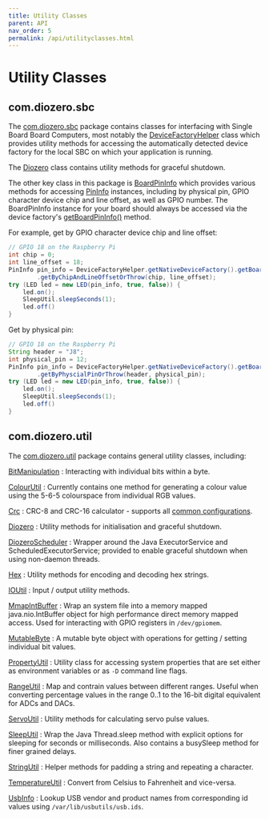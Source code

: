 ```yaml
---
title: Utility Classes
parent: API
nav_order: 5
permalink: /api/utilityclasses.html
---
```


# Utility Classes

## com.diozero.sbc

The [com.diozero.sbc](https://www.javadoc.io/doc/com.diozero/diozero-core/latest/com/diozero/sbc/package-summary.html)
package contains classes for interfacing with Single Board Board Computers, most notably the
[DeviceFactoryHelper](https://www.javadoc.io/doc/com.diozero/diozero-core/latest/com/diozero/sbc/DeviceFactoryHelper.html)
class which provides utility methods for accessing the automatically detected device factory for the
local SBC on which your application is running.

The [Diozero](https://www.javadoc.io/doc/com.diozero/diozero-core/latest/com/diozero/util/Diozero.html) class contains utility methods for graceful shutdown.

The other key class in this package is
[BoardPinInfo](https://www.javadoc.io/doc/com.diozero/diozero-core/latest/com/diozero/sbc/BoardPinInfo.html)
which provides various methods for accessing
[PinInfo](https://www.javadoc.io/doc/com.diozero/diozero-core/latest/com/diozero/api/PinInfo.html)
instances, including by physical pin, GPIO character device chip and line offset, as well as GPIO
number. The BoardPinInfo instance for your board should always be accessed via the device factory's
[getBoardPinInfo()](https://www.javadoc.io/doc/com.diozero/diozero-core/latest/com/diozero/internal/spi/DeviceFactoryInterface.html#getBoardPinInfo())
method.

For example, get by GPIO character device chip and line offset:

```java
// GPIO 18 on the Raspberry Pi
int chip = 0;
int line_offset = 18;
PinInfo pin_info = DeviceFactoryHelper.getNativeDeviceFactory().getBoardPinInfo()
		.getByChipAndLineOffsetOrThrow(chip, line_offset);
try (LED led = new LED(pin_info, true, false)) {
	led.on();
	SleepUtil.sleepSeconds(1);
	led.off()
}
```

Get by physical pin:
```java
// GPIO 18 on the Raspberry Pi
String header = "J8";
int physical_pin = 12;
PinInfo pin_info = DeviceFactoryHelper.getNativeDeviceFactory().getBoardPinInfo()
		.getByPhyscialPinOrThrow(header, physical_pin);
try (LED led = new LED(pin_info, true, false)) {
	led.on();
	SleepUtil.sleepSeconds(1);
	led.off()
}
```

## com.diozero.util

The [com.diozero.util](https://www.javadoc.io/doc/com.diozero/diozero-core/latest/com/diozero/util/package-summary.html)
package contains general utility classes, including:

[BitManipulation](https://www.javadoc.io/doc/com.diozero/diozero-core/latest/com/diozero/util/BitManipulation.html)
: Interacting with individual bits within a byte.

[ColourUtil](https://www.javadoc.io/doc/com.diozero/diozero-core/latest/com/diozero/util/ColoutUtil.html)
: Currently contains one method for generating a colour value using the 5-6-5 colourspace from individual RGB values.

[Crc](https://www.javadoc.io/doc/com.diozero/diozero-core/latest/com/diozero/util/Crc.html)
: CRC-8 and CRC-16 calculator - supports all [common configurations](https://crccalc.com).

[Diozero](https://www.javadoc.io/doc/com.diozero/diozero-core/latest/com/diozero/util/Diozero.html)
: Utility methods for initialisation and graceful shutdown.

[DiozeroScheduler](https://www.javadoc.io/doc/com.diozero/diozero-core/latest/com/diozero/util/DiozeroScheduler.html)
: Wrapper around the Java ExecutorService and ScheduledExecutorService; provided to enable graceful shutdown when using non-daemon threads.

[Hex](https://www.javadoc.io/doc/com.diozero/diozero-core/latest/com/diozero/util/Hex.html)
: Utility methods for encoding and decoding hex strings.

[IOUtil](https://www.javadoc.io/doc/com.diozero/diozero-core/latest/com/diozero/util/IOUtil.html)
: Input / output utility methods.

[MmapIntBuffer](https://www.javadoc.io/doc/com.diozero/diozero-core/latest/com/diozero/util/MmapIntBuffer.html)
: Wrap an system file into a memory mapped java.nio.IntBuffer object for high performance direct
memory mapped access. Used for interacting with GPIO registers in `/dev/gpiomem`.

[MutableByte](https://www.javadoc.io/doc/com.diozero/diozero-core/latest/com/diozero/util/MutableByte.html)
: A mutable byte object with operations for getting / setting individual bit values.

[PropertyUtil](https://www.javadoc.io/doc/com.diozero/diozero-core/latest/com/diozero/util/PropertyUtil.html)
: Utility class for accessing system properties that are set either as environment variables or as `-D` command line flags.

[RangeUtil](https://www.javadoc.io/doc/com.diozero/diozero-core/latest/com/diozero/util/RangeUtil.html)
: Map and contrain values between different ranges. Useful when converting percentage values in the
range 0..1 to the 16-bit digital equivalent for ADCs and DACs.

[ServoUtil](https://www.javadoc.io/doc/com.diozero/diozero-core/latest/com/diozero/util/ServoUtil.html)
: Utility methods for calculating servo pulse values.

[SleepUtil](https://www.javadoc.io/doc/com.diozero/diozero-core/latest/com/diozero/util/SleepUtil.html)
: Wrap the Java Thread.sleep method with explicit options for sleeping for seconds or milliseconds.
Also contains a busySleep method for finer grained delays.

[StringUtil](https://www.javadoc.io/doc/com.diozero/diozero-core/latest/com/diozero/util/StringUtil.html)
: Helper methods for padding a string and repeating a character.

[TemperatureUtil](https://www.javadoc.io/doc/com.diozero/diozero-core/latest/com/diozero/util/TemperatureUtil.html)
: Convert from Celsius to Fahrenheit and vice-versa.

[UsbInfo](https://www.javadoc.io/doc/com.diozero/diozero-core/latest/com/diozero/util/UsbInfo.html)
: Lookup USB vendor and product names from corresponding id values using `/var/lib/usbutils/usb.ids`.
